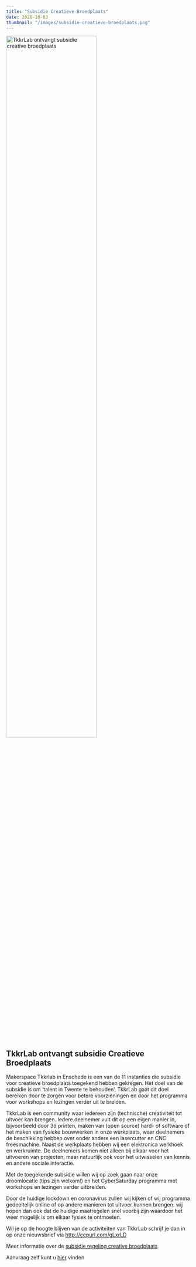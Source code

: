 ```yaml
---
title: "Subsidie Creatieve Broedplaats"
date: 2020-10-03
thumbnail: "/images/subsidie-creatieve-broedplaats.png"
---
```


<img alt="TkkrLab ontvangt subsidie creative broedplaats" src="/images/subsidie-creatieve-broedplaats.png" height="70%" width="70%" align="middle">

## TkkrLab ontvangt subsidie Creatieve Broedplaats ##

Makerspace Tkkrlab in Enschede is een van de 11 instanties die subsidie voor creatieve broedplaats toegekend hebben gekregen. Het doel van de subsidie is om ‘talent in Twente te behouden’, TkkrLab gaat dit doel bereiken door te zorgen voor betere voorzieningen en door het programma voor workshops en lezingen verder uit te breiden.

TkkrLab is een community waar iedereen zijn (technische) creativiteit tot uitvoer kan brengen. Iedere deelnemer vult dit op een eigen manier in, bijvoorbeeld door 3d printen, maken van (open source) hard- of software of het maken van fysieke bouwwerken in onze werkplaats, waar deelnemers de beschikking hebben over onder andere een lasercutter en CNC freesmachine. Naast de werkplaats hebben wij een elektronica werkhoek en werkruimte. De deelnemers komen niet alleen bij elkaar voor het uitvoeren van projecten, maar natuurlijk ook voor het uitwisselen van kennis en andere sociale interactie.

Met de toegekende subsidie willen wij op zoek gaan naar onze droomlocatie (tips zijn welkom!) en het CyberSaturday programma met workshops en lezingen verder uitbreiden.

Door de huidige lockdown en coronavirus zullen wij kijken of wij programma gedeeltelijk  online of op andere manieren tot uitvoer kunnen brengen. wij hopen dan ook dat de huidige maatregelen snel voorbij zijn waardoor het weer mogelijk is om elkaar fysiek te ontmoeten.

Wil je op de hoogte blijven van de activiteiten van TkkrLab schrijf je dan in op onze nieuwsbrief via http://eepurl.com/gLxrLD

Meer informatie over de [subsidie regeling creative broedplaats](https://www.twente.com/creatieve-broedplaatsen/goedgekeurde-broedplaatsen)

Aanvraag zelf kunt u [hier](/images/Stichting-TkkrLab-Broedplaats-van-onderop.pdf) vinden